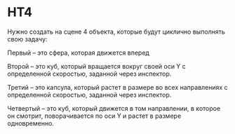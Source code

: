 # HT4
Нужно создать на сцене 4 объекта, которые будут циклично выполнять свою задачу:

  Первый – это сфера, которая движется вперед	

  Второй – это куб, который вращается вокруг своей оси Y с определенной скоростью, заданной через инспектор.

  Третий  – это капсула, который растет в размере во всех направлениях с определенной скоростью, заданной через инспектор.	

  Четвертый – это куб, который движется в том направлении, в которое он смотрит, поворачивается по оси Y и растет в размере одновременно.
